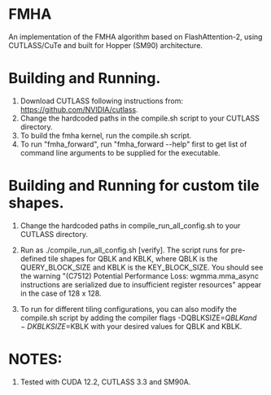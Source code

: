 # FMHA

An implementation of the FMHA algorithm based on FlashAttention-2, using CUTLASS/CuTe and built for Hopper (SM90) architecture.

# Building and Running.

1. Download CUTLASS following instructions from: https://github.com/NVIDIA/cutlass.
2. Change the hardcoded paths in the compile.sh script to your CUTLASS directory.
3. To build the fmha kernel, run the compile.sh script.
4. To run "fmha_forward", run "fmha_forward --help" first to get list of command line arguments to be supplied for the executable.

# Building and Running for custom tile shapes.

1. Change the hardcoded paths in compile_run_all_config.sh to your CUTLASS directory.

2. Run as ./compile_run_all_config.sh [verify].  The script runs for pre-defined tile shapes for QBLK and KBLK, where
QBLK is the QUERY_BLOCK_SIZE and KBLK is the KEY_BLOCK_SIZE. You should see the warning "(C7512) Potential Performance Loss: wgmma.mma_async instructions are serialized due to insufficient register resources" appear in the case of 128 x 128.

3. To run for different tiling configurations, you can also modify the compile.sh script by adding the compiler flags -DQBLKSIZE=$QBLK and -DKBLKSIZE=$KBLK with your desired values for QBLK and KBLK.

# NOTES:

1. Tested with CUDA 12.2, CUTLASS 3.3 and SM90A.
